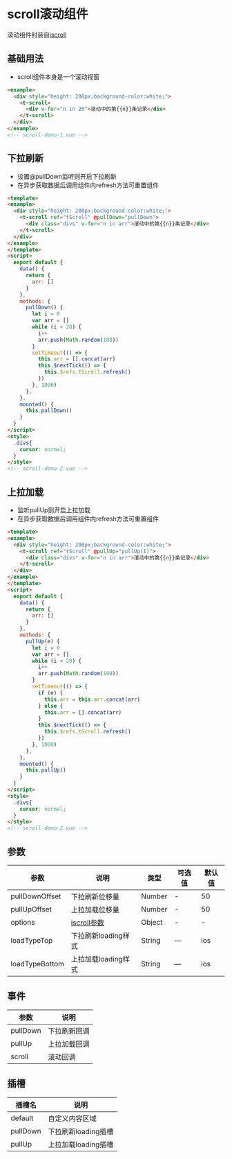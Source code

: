 # scroll滚动组件
滚动组件封装自[iscroll](https://iiunknown.gitbooks.io/iscroll-5-api-cn/content/versions.html)

## 基础用法

+ scroll组件本身是一个滚动视窗

```html
<example>
  <div style="height: 200px;background-color:white;">
    <t-scroll>
      <div v-for="n in 20">滚动中的第{{n}}条记录</div>
    </t-scroll>
  </div>
</example>
<!-- scroll-demo-1.vue -->
```

## 下拉刷新

+ 设置@pullDown监听则开启下拉刷新
+ 在异步获取数据后调用组件内refresh方法可重置组件
```html
<template>
<example>
  <div style="height: 200px;background-color:white;">
    <t-scroll ref="tScroll" @pullDown="pullDown">
      <div class="divs" v-for="n in arr">滚动中的第{{n}}条记录</div>
    </t-scroll>
  </div>
</example>
</template>
<script>
  export default {
    data() {
      return {
        arr: []
      }
    },
    methods: {
      pullDown() {
        let i = 0
        var arr = []
        while (i < 20) {
          i++
          arr.push(Math.random(100))
        }
        setTimeout(() => {
          this.arr = [].concat(arr)
          this.$nextTick(() => {
            this.$refs.tScroll.refresh()
          })
        }, 1000)
      },
    },
    mounted() {
      this.pullDown()
    }
  }
</script>
<style>
  .divs{
    cursor: normal;
  }
</style>
<!-- scroll-demo-2.vue -->
```

## 上拉加载

+ 监听pullUp则开启上拉加载
+ 在异步获取数据后调用组件内refresh方法可重置组件
```html
<template>
<example>
  <div style="height: 200px;background-color:white;">
    <t-scroll ref="tScroll" @pullUp="pullUp(1)">
      <div class="divs" v-for="n in arr">滚动中的第{{n}}条记录</div>
    </t-scroll>
  </div>
</example>
</template>
<script>
  export default {
    data() {
      return {
        arr: []
      }
    },
    methods: {
      pullUp(e) {
        let i = 0
        var arr = []
        while (i < 20) {
          i++
          arr.push(Math.random(100))
        }
        setTimeout(() => {
          if (e) {
            this.arr = this.arr.concat(arr)
          } else {
            this.arr = [].concat(arr)
          }
          this.$nextTick(() => {
            this.$refs.tScroll.refresh()
          })
        }, 1000)
      },
    },
    mounted() {
      this.pullUp()
    }
  }
</script>
<style>
  .divs{
    cursor: normal;
  }
</style>
<!-- scroll-demo-2.vue -->
```

## 参数
  | 参数      | 说明    | 类型      | 可选值       | 默认值   |
  |---------- |-------- |---------- |-------------  |-------- |
  | pullDownOffset     | 下拉刷新位移量   | Number  |   -   |   50   |
  | pullUpOffset     | 上拉加载位移量   | Number    | - |   50    |
  | options     | [iscroll参数](https://iiunknown.gitbooks.io/iscroll-5-api-cn/content/config.html)   | Object    | - |  -  |
  | loadTypeTop     | 下拉刷新loading样式   | String    | — |  ios   |
  | loadTypeBottom     | 上拉加载loading样式   | String    | — |  ios   |

## 事件
  | 参数      | 说明    |
  |---------- |-------- |
  | pullDown     | 下拉刷新回调   |
  | pullUp     | 上拉加载回调   |
  | scroll     | 滚动回调   |

## 插槽
  | 插槽名      | 说明    |
  |---------- |-------- |
  | default     | 自定义内容区域  |
  | pullDown     | 下拉刷新loading插槽  |
  | pullUp     | 上拉加载loading插槽  |